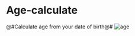 # Age-calculate
@#Calculate age from your date of birth@#
![age](https://github.com/ShanmukhaPonnada/Age-calculate/assets/84898046/8aefae02-266c-4f63-8d82-3e42ac38fa69)


